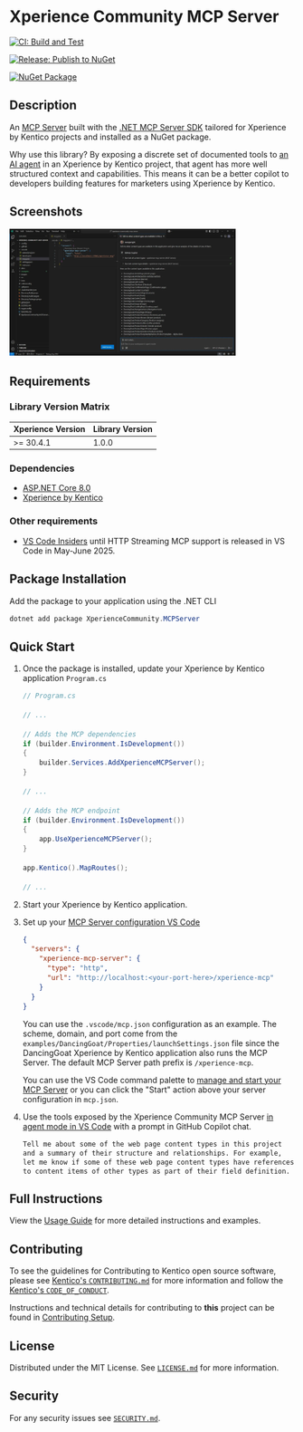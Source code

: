 # Xperience Community MCP Server

[![CI: Build and Test](https://github.com/seangwright/xperience-community-mcp-server/actions/workflows/ci.yml/badge.svg)](https://github.com/seangwright/xperience-community-mcp-server/actions/workflows/ci.yml)

[![Release: Publish to NuGet](https://github.com/seangwright/xperience-community-mcp-server/actions/workflows/publish.yml/badge.svg)](https://github.com/seangwright/xperience-community-mcp-server/actions/workflows/publish.yml)

[![NuGet Package](https://img.shields.io/nuget/v/XperienceCommunity.MCPServer.svg)](https://www.nuget.org/packages/XperienceCommunity.MCPServer)

## Description

An [MCP Server](https://code.visualstudio.com/docs/copilot/chat/mcp-servers) built with the [.NET MCP Server SDK](https://github.com/modelcontextprotocol/csharp-sdk) tailored for Xperience by Kentico projects and installed as a NuGet package.

Why use this library? By exposing a discrete set of documented tools to [an AI agent](https://code.visualstudio.com/blogs/2025/02/24/introducing-copilot-agent-mode) in an Xperience by Kentico project, that agent has more well structured context and capabilities. This means it can be a better copilot to developers building features for marketers using Xperience by Kentico.

## Screenshots

 <a href="https://raw.githubusercontent.com/seangwright/xperience-community-mcp-server/main/images/mcp-server-vs-code-xperience-dancing-goat.webp">
    <img src="https://raw.githubusercontent.com/seangwright/xperience-community-mcp-server/main/images/mcp-server-vs-code-xperience-dancing-goat.webp"
    width="400" alt="Using the MCP Server in VS Code">
</a>

## Requirements

### Library Version Matrix

| Xperience Version | Library Version |
| ----------------- | --------------- |
| >= 30.4.1         | 1.0.0           |

### Dependencies

- [ASP.NET Core 8.0](https://dotnet.microsoft.com/en-us/download)
- [Xperience by Kentico](https://docs.kentico.com)

### Other requirements

- [VS Code Insiders](https://code.visualstudio.com/insiders/) until HTTP Streaming MCP support is released in VS Code in May-June 2025.

## Package Installation

Add the package to your application using the .NET CLI

```powershell
dotnet add package XperienceCommunity.MCPServer
```

## Quick Start

1. Once the package is installed, update your Xperience by Kentico application `Program.cs`

   ```csharp
   // Program.cs

   // ...

   // Adds the MCP dependencies
   if (builder.Environment.IsDevelopment())
   {
       builder.Services.AddXperienceMCPServer();
   }

   // ...

   // Adds the MCP endpoint
   if (builder.Environment.IsDevelopment())
   {
       app.UseXperienceMCPServer();
   }

   app.Kentico().MapRoutes();

   // ...
   ```

1. Start your Xperience by Kentico application.

1. Set up your [MCP Server configuration VS Code](https://code.visualstudio.com/docs/copilot/chat/mcp-servers#_enable-mcp-support-in-vs-code)

   ```json
   {
     "servers": {
       "xperience-mcp-server": {
         "type": "http",
         "url": "http://localhost:<your-port-here>/xperience-mcp"
       }
     }
   }
   ```

   You can use the `.vscode/mcp.json` configuration as an example. The scheme, domain, and port come from the `examples/DancingGoat/Properties/launchSettings.json` file since the DancingGoat Xperience by Kentico application also runs the MCP Server. The default MCP Server path prefix is `/xperience-mcp`.

   You can use the VS Code command palette to [manage and start your MCP Server](https://code.visualstudio.com/docs/copilot/chat/mcp-servers#_managing-tools) or you can click the "Start" action above your server configuration in `mcp.json`.

1. Use the tools exposed by the Xperience Community MCP Server [in agent mode in VS Code](https://code.visualstudio.com/docs/copilot/chat/mcp-servers#_use-mcp-tools-in-agent-mode) with a prompt in GitHub Copilot chat.

   ```text
   Tell me about some of the web page content types in this project and a summary of their structure and relationships. For example, let me know if some of these web page content types have references to content items of other types as part of their field definition.
   ```

## Full Instructions

View the [Usage Guide](./docs/Usage-Guide.md) for more detailed instructions and examples.

## Contributing

To see the guidelines for Contributing to Kentico open source software, please see [Kentico's `CONTRIBUTING.md`](https://github.com/Kentico/.github/blob/main/CONTRIBUTING.md) for more information and follow the [Kentico's `CODE_OF_CONDUCT`](https://github.com/Kentico/.github/blob/main/CODE_OF_CONDUCT.md).

Instructions and technical details for contributing to **this** project can be found in [Contributing Setup](./docs/Contributing-Setup.md).

## License

Distributed under the MIT License. See [`LICENSE.md`](./LICENSE.md) for more information.

## Security

For any security issues see [`SECURITY.md`](https://github.com/Kentico/.github/blob/main/SECURITY.md).
